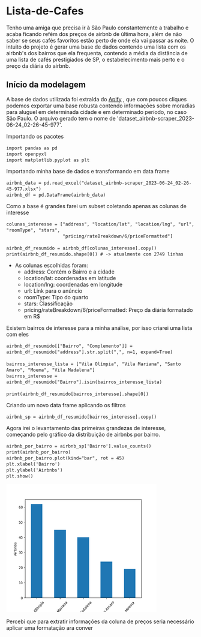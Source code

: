 # Lista-de-Cafes

Tenho uma amiga que precisa ir à São Paulo constantemente a trabalho e acaba ficando refém dos preços de airbnb de última hora, além de não saber se seus cafés favoritos estão perto de onde ela vai passar as noite. O intuito do projeto é gerar uma base de dados contendo uma lista com os airbnb's dos bairros que ela frequenta, contendo a média da distância de uma lista de cafés prestigiados de SP, o estabelecimento mais perto e o preço da diária do airbnb.

## Início da modelagem

A base de dados utilizada foi extraída do [Apify](https://console.apify.com/) , que com poucos cliques podemos exportar uma base robusta contendo informações sobre moradias para aluguel em determinada cidade e em determinado período, no caso São Paulo. O arquivo gerado tem o nome de 'dataset_airbnb-scraper_2023-06-24_02-26-45-977'.

Importando os pacotes

```
import pandas as pd
import openpyxl
import matplotlib.pyplot as plt
```

Importando minha base de dados e transformando em data frame

```
airbnb_data = pd.read_excel("dataset_airbnb-scraper_2023-06-24_02-26-45-977.xlsx")
airbnb_df = pd.DataFrame(airbnb_data)
```
Como a base é grandes farei um subset coletando apenas as colunas de interesse

```
colunas_interesse = ["address", "location/lat", "location/lng", "url", "roomType", "stars",
                     "pricing/rateBreakdown/6/priceFormatted"]

airbnb_df_resumido = airbnb_df[colunas_interesse].copy()
print(airbnb_df_resumido.shape[0]) # -> atualmente com 2749 linhas
```
- As colunas escolhidas foram:
    - address: Contém o Bairro e a cidade
    - location/lat: coordenadas em latitude
    - location/lng: coordenadas em longitude
    - url: Link para o anúncio
    - roomType: Tipo do quarto
    - stars: Classificação
    - pricing/rateBreakdown/6/priceFormatted: Preço da diária formatado em R$

Existem bairros de interesse para a minha análise, por isso criarei uma lista com eles

```
airbnb_df_resumido[["Bairro", "Complemento"]] = airbnb_df_resumido["address"].str.split(",", n=1, expand=True)

bairros_interesse_lista = ["Vila Olímpia", "Vila Mariana", "Santo Amaro", "Moema", "Vila Madalena"]
bairros_interesse = airbnb_df_resumido["Bairro"].isin(bairros_interesse_lista)

print(airbnb_df_resumido[bairros_interesse].shape[0])

```

Criando um novo data frame aplicando os filtros

```
airbnb_sp = airbnb_df_resumido[bairros_interesse].copy()
```

Agora irei o levantamento das primeiras grandezas de interesse, começando pelo gráfico da distribuição de airbnbs por bairro.

```
airbnb_por_bairro = airbnb_sp['Bairro'].value_counts()
print(airbnb_por_bairro)
airbnb_por_bairro.plot(kind="bar", rot = 45)
plt.xlabel('Bairro')
plt.ylabel('Airbnbs')
plt.show()
```

<img src="Cafe_airbnb_consolidado/Imagens/dist-bairros.png"
   width="400"
     height="341">

Percebi que para extratir informações da coluna de preços seria necessário aplicar uma formatação ara conver
